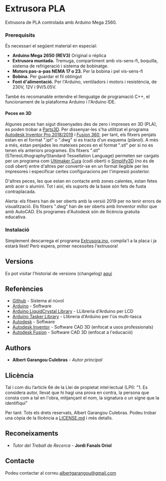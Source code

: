 # Extrusora PLA

Extrusora de PLA controlada amb Arduino Mega 2560.

### Prerequisits

És necessari el següent material en especial:
* **Arduino Mega 2650 (REV3)** Original o réplica
* **Extrusora muntada.** Tremuga, compartiment amb vis-sens-fi, boquilla, sistema de refrigeració i sistema de bobinatge.
* **Motors pas-a-pas NEMA 17 o 23.** Per la bobina i pel vis-sens-fi
* **Bobina.** Per guardar el fil obtingut
* **Font d'alimentació.** Per l'Arduino, ventiladors i motors i resistència, de 230V, 12V i 9V/5.05V.

També és recomanable entendre el llenguatge de programació C++, el funcionament de la plataforma Arduino i l'Arduino IDE.

#### Peces en 3D

 Algunes peces han sigut dissenyades des de zero i impreses en 3D (PLA), es poden trobar a [Parts3D](/Parts3D). Per dissenyar-les s'ha utilitzat el programa [Autodesk Inventor Pro 2018/2019](https://www.autodesk.com/products/inventor/overview) i [Fusion 360](https://www.autodesk.com/products/fusion-360/overview), per tant, els fitxers penjats estan en el format ".ipt" o ".dwg" si es tracta d'un esquema (plànol). A més a més, estan penjades les mateixes peces en el format ".stl" per si no es tenen els anteriors programes. Els fitxers ".stl" (STereoLithography/Standard Tessellation Language) permeten ser cargats per un programa com [Ultimaker Cura](https://ultimaker.com/en/products/ultimaker-cura-software) (codi obert) o [Simplify3D](https://www.simplify3d.com/) (no és de codi obert) entre d'altres per convertir-se en un format llegible per les impresores i especificar certes configuracions per l'impresió posterior.
 
 D'altres peces, les que estan en contacte amb zones calentes, estan fetes amb acer o alumini. Tot i així, els suports de la base són fets de fusta contraplacada.

Alerta: els fitxers han de ser oberts amb la versió 2019 per no tenir errors de visualització. Els fitxers ".dwg" han de ser oberts amb Innventor millor que amb AutoCAD. Els programes d'Autodesk són de llicència gratuita educativa.

### Instalació

Simplement descarrega el programa [Extrusora.ino](/Program/Extrusora/Extrusora.ino), compila'l a la placa i ja estarà llest!
Però espera, primer necessites l'extrusora!

##  Versions

Es pot visitar l'historial de versions (changelog) [aquí](Changelog.md)

## Referències

* [Github](https://github.com/bertugarangou/ExtrusoraPLA/) - Sistema al núvol
* [Arduino](https://www.arduino.cc/) - Software
* [Arduino LiquidCrystal Library](https://www.arduino.cc/en/Reference/LiquidCrystal) - LLibreria d'Arduino per LCD
* [Arduino Tasker Library](https://github.com/joysfera/arduino-tasker) - Llibreria d'Arduino per l'ús multi-tasca
* [Autodesk](https://www.autodesk.com/) - Software
* [Autodesk Inventor](https://www.autodesk.com/products/inventor/overview) - Software CAD 3D (enfocat a usos professionals)
* [Autodesk Fusion](https://www.autodesk.com/products/fusion-360/overview) - Software CAD 3D (enfocat a l'educació)


## Authors

* **Albert Garangou Culebras** - *Autor principal*

## Llicència

Tal i com diu l’article 6è de la Llei de propietat intel·lectual (LPI):
"1. Es considera autor, llevat que hi hagi una prova en contra, la persona que consta com a tal en l'obra, mitjançant el nom, la signatura o un signe que la identifiqui"

Per tant:
Tots els drets reservats, Albert Garangou Culebras.
Podeu trobar una còpia de la llicència a [LICENSE.md](LICENSE.md) i més detalls.

## Reconeixaments

* *Tutor del Treball de Recerca* - **Jordi Fanals Oriol**

## Contacte

Podeu contactar al correu [albertgarangou@gmail.com](mailto:albertgarangou@gmail.com)
